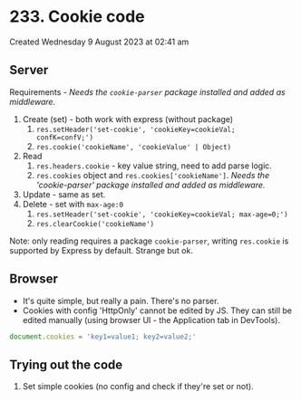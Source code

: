 # 233. Cookie code
Created Wednesday 9 August 2023 at 02:41 am

## Server
Requirements - *Needs the `cookie-parser` package installed and added as middleware.*

1. Create (set) - both work with express (without package)
	1. `res.setHeader('set-cookie', 'cookieKey=cookieVal; confK=confV;')`
	2. `res.cookie('cookieName', 'cookieValue' | Object)`
2. Read
	1. `res.headers.cookie` - key value string, need to add parse logic.
	2. `res.cookies` object and `res.cookies['cookieName']`. *Needs the 'cookie-parser' package installed and added as middleware.*
3. Update - same as set.
4. Delete - set with `max-age:0`
	1. `res.setHeader('set-cookie', 'cookieKey=cookieVal; max-age=0;')`
	2. `res.clearCookie('cookieName')`

Note: only reading requires a package `cookie-parser`, writing `res.cookie` is supported by Express by default. Strange but ok.


## Browser
- It's quite simple, but really a pain. There's no parser.
- Cookies with config 'HttpOnly' cannot be edited by JS. They can still be edited manually (using browser UI - the Application tab in DevTools).
```js
document.cookies = 'key1=value1; key2=value2;'
```

## Trying out the code
1. Set simple cookies (no config and check if they're set or not).